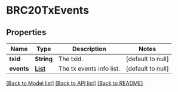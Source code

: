 # BRC20TxEvents
## Properties

| Name | Type | Description | Notes |
|------------ | ------------- | ------------- | -------------|
| **txid** | **String** | The txid. | [default to null] |
| **events** | [**List**](BRC20TxEvent.md) | The tx events info list. | [default to null] |

[[Back to Model list]](../README.md#documentation-for-models) [[Back to API list]](../README.md#documentation-for-api-endpoints) [[Back to README]](../README.md)

